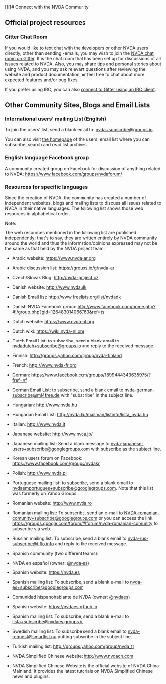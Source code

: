 [][[# Connect with the NVDA Community

## Official project resources

### Gitter Chat Room
If you would like to text chat with the developers or other NVDA users directly, other than sending -emails, you may wish to join the [NVDA chat room on Gitter](https://gitter.im/nvaccess/NVDA). It is the chat room that has been set up for discussions of all issues related to NVDA. Also, you may share tips and personal stories about using NVDA, and you may ask relevant questions after reviewing the website and product documentation, or feel free to chat about more expected features and/or bug fixes.

If you prefer using IRC, you can also [connect to Gitter using an IRC client](https://irc.gitter.im/).

## Other Community Sites, Blogs and Email Lists

### International users' mailing List (English)

To join the users' list, send a blank email to: 
nvda+subscribe@groups.io.

You can also visit [the homepage](https://nvda.groups.io/g/nvda) of the users' email list where you can subscribe, search and read list archives.

### English language Facebook group
A community created group on Facebook for discussion of anything related to NVDA: https://www.facebook.com/groups/nvdaforum/

### Resources for specific languages
Since the creation of NVDA, the community has created a number of independent websites, blogs and mailing lists to discuss all issues related to NVDA in their native languages. The following list shows those web resources in alphabetical order.

Note:

The web resources mentioned in the following list are published independently; that's to say, they are written entirely by NVDA community around the world and thus the information/opinions expressed may not be the same as that held by the NVDA project team.

 * Arabic website: https://www.nvda-ar.org
* Arabic discussion list: https://groups.io/g/nvda-ar
 * Czech/Slovak Blog: http://nvda-project.cz
 * Danish website: http://www.nvda.dk
 * Danish Email list: http://www.freelists.org/list/nvdadk
 * Danish NVDA Facebook group: http://www.facebook.com/home.php?#!/group.php?gid=126483014066763&ref=ts
 * Dutch website: https://www.nvda-nl.org
 * Dutch wiki: https://wiki.nvda-nl.org
 * Dutch Email List: to subscribe, send a blank email to nvdadutch+subscribe@groups.io and reply to the received message.
 * Finnish: http://groups.yahoo.com/group/nvda-finland
 * French: http://www.nvda-fr.org
 * German: https://www.facebook.com/groups/1899444343635975/?fref=nf
 * German Email List: to subscribe, send a blank email to nvda-german-subscribe@ml4free.de with "subscribe" in the subject line.
 * Hungarian: http://www.nvda.hu
 * Hungarian Email List: http://nvda.hu/mailman/listinfo/lista_nvda.hu
 * Italian: http://www.nvda.it
 * Japanese website: http://www.nvda.jp/
 * Japanese mailing list: Send a blank message to nvda-japanese-users+subscribe@googlegroups.com with subscribe as the subject line.
 * Korean users forum on Facebook: https://www.facebook.com/groups/nvdakr
 * Polish: http://www.nvda.pl
 * Portuguese mailing list: to subscribe, send a blank email to nvdaemportugues+subscribe@googlegroups.com. Note that this list was formerly on Yahoo Groups.
 * Romanian website: http://www.nvda.ro
 * Romanian mailing list: To subscribe, send an e-mail to NVDA-romanian-comunity+subscribe@googlegroups.com or you can access the link https://groups.google.com/forum/#!forum/nvda-romanian-comunity to subscribe via web.
 * Russian mailing list: To subscribe, send a blank email to nvda-rus-subscribe@tiflo.info and reply to the received message.
 * Spanish community (two different teams):
  * NVDA en español (owner: [@nvda-es](https://github.com/nvda-es))
   * Spanish website: https://nvda.es
   * Spanish mailing list: To subscribe, send a blank e-mail to nvda-es+subscribe@googlegroups.com
  * Comunidad hispanohablante de NVDA (owner: [@nvdaes](https://github.com/nvdaes))
   * Spanish website: https://nvdaes.github.io
   * Spanish mailing list: To subscribe, send a blank e-mail to lista+subscribe@nvdaes.groups.io
 * Swedish mailing list: To subscribe send a blank email to nvda-request@smartlist.nu putting subscribe in the subject line.
 * Turkish mailing list: http://groups.yahoo.com/group/nvda_tr

 * NVDA Simplified Chinese website: http://www.nvdacn.com
 * NVDA Simplified Chinese Website is the official website of NVDA China Mainland. It provides the latest tutorials on 
NVDA Simplified Chinese news and plugins.
